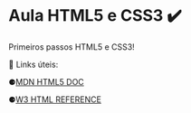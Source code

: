 # Aula HTML5 e CSS3 ✔️

Primeiros passos HTML5 e CSS3!

🔗 Links úteis:

⚈[MDN HTML5 DOC](https://developer.mozilla.org/en-US/docs/Web/HTML)

⚈[W3 HTML REFERENCE](https://dev.w3.org/html5/html-author/)
